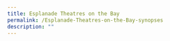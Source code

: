 ```yaml
---
title: Esplanade Theatres on the Bay
permalink: /Esplanade-Theatres-on-the-Bay-synopses
description: ""
---
```

